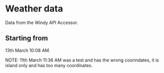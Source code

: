 # Weather data

Data from the Windy API Accessor.

## Starting from

13th March 10:08 AM.

NOTE: 11th March 11:36 AM was a test and has the wrong coorindates, it is island only and has too many coordinates.